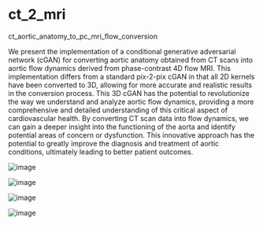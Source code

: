 # ct_2_mri
ct_aortic_anatomy_to_pc_mri_flow_conversion


We present the implementation of a conditional generative adversarial network (cGAN) for converting aortic anatomy obtained from CT scans into aortic flow dynamics derived from phase-contrast 4D flow MRI. This implementation differs from a standard pix-2-pix cGAN in that all 2D kernels have been converted to 3D, allowing for more accurate and realistic results in the conversion process. This 3D cGAN has the potential to revolutionize the way we understand and analyze aortic flow dynamics, providing a more comprehensive and detailed understanding of this critical aspect of cardiovascular health. By converting CT scan data into flow dynamics, we can gain a deeper insight into the functioning of the aorta and identify potential areas of concern or dysfunction. This innovative approach has the potential to greatly improve the diagnosis and treatment of aortic conditions, ultimately leading to better patient outcomes.

![image](https://user-images.githubusercontent.com/120429971/217630571-5fe871b8-97c3-4ce8-815f-96f7c5fd4b94.png)

![image](https://user-images.githubusercontent.com/120429971/217630713-b15419c3-d307-4c7e-85d6-3c93723577d1.png)

![image](https://user-images.githubusercontent.com/120429971/217633286-be8b837a-8032-4f56-a45d-1e8c6403a765.png)

![image](https://user-images.githubusercontent.com/120429971/217633328-ad41b0d0-08ea-4728-8427-f4080f73e2c6.png)
